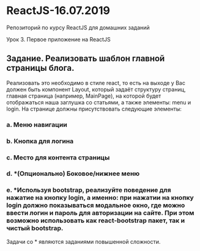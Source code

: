 # ReactJS-16.07.2019
Репозиторий по курсу ReactJS для домашних заданий

Урок 3. Первое приложение на ReactJS

## Задание. Реализовать шаблон главной страницы блога. 
Реализовать это необходимо в стиле react, то есть на выходе 
у Вас должен быть компонент Layout, который задаёт структуру страниц, главная страница (например, MainPage), 
на которой будет отображаться наша заглушка со статьями, а также элементы: menu и login.
На странице должны присутствовать следующие элементы:
### a. Меню навигации
### b. Кнопка для логина
### c. Место для контента страницы
### d. *(Опционально) Боковое/нижнее меню
### e. *Используя bootstrap, реализуйте поведение для нажатие на кнопку login, а именно: при нажатии на кнопку login должно показываться модальное окно, где можно ввести логин и пароль для авторизации на сайте. При этом возможно использовать как react-bootstrap пакет, так и чистый bootstrap.

Задачи со * являются заданиями повышенной сложности.
